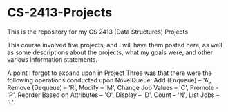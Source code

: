 # CS-2413-Projects
This is the repository for my CS 2413 (Data Structures) Projects

This course involved five projects, and I will have them posted here, as well as some descriptions about the projects, what my goals were, and other various information statements.

A point I forgot to expand upon in Project Three was that there were the following operations conducted upon NovelQueue: Add (Enqueue) – 'A', Remove (Dequeue) – 'R', Modify – 'M', Change Job Values – 'C', Promote - 'P', Reorder Based on Attributes – 'O', Display – 'D', Count – 'N', List Jobs – 'L'.
